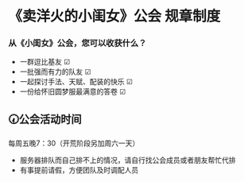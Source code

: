 # 《卖洋火的小闺女》公会 规章制度


### 从《小闺女》公会，您可以收获什么？
* 一群逗比基友                      ☑
* 一批强而有力的队友                ☑
* 一起探讨手法、天赋、配装的快乐    ☑
* 一份给怀旧圆梦服最满意的答卷      ☑

## :clock730:公会活动时间
每周五晚7：30（开荒阶段另加周六一天）
* 服务器排队而自己排不上的情况，请自行找公会成员或者朋友帮忙代排
* 有事提前请假，方便团队及时调配人员